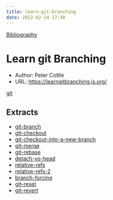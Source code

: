 ```yaml
---
title: learn-git-branching
date: 2022-02-24 17:30
---
```


[Bibliography](./Bibliography.md)

# Learn git Branching

-   Author: Peter Cottle
-   URL: <https://learngitbranching.js.org/>

[git](./git.md)

## Extracts

-   [git-branch](git-branch.md)
-   [git-checkout](git-checkout.md)
-   [git-checkout-into-a-new-branch](git-checkout-into-a-new-branch.md)
-   [git-merge](git-merge.md)
-   [git-rebase](git-rebase.md)
-   [detach-yo-head](detach-yo-head.md)
-   [relative-refs](relative-refs.md)
-   [relative-refs-2](relative-refs-2.md)
-   [branch-forcing](branch-forcing.md)
-   [git-reset](git-reset.md)
-   [git-revert](git-revert.md)

